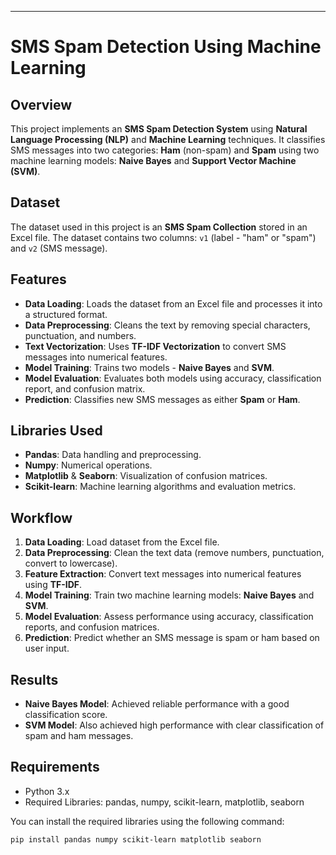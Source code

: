 ---
# SMS Spam Detection Using Machine Learning

## Overview

This project implements an **SMS Spam Detection System** using **Natural Language Processing (NLP)** and **Machine Learning** techniques. It classifies SMS messages into two categories: **Ham** (non-spam) and **Spam** using two machine learning models: **Naive Bayes** and **Support Vector Machine (SVM)**.

## Dataset

The dataset used in this project is an **SMS Spam Collection** stored in an Excel file. The dataset contains two columns: `v1` (label - "ham" or "spam") and `v2` (SMS message).

## Features
- **Data Loading**: Loads the dataset from an Excel file and processes it into a structured format.
- **Data Preprocessing**: Cleans the text by removing special characters, punctuation, and numbers.
- **Text Vectorization**: Uses **TF-IDF Vectorization** to convert SMS messages into numerical features.
- **Model Training**: Trains two models - **Naive Bayes** and **SVM**.
- **Model Evaluation**: Evaluates both models using accuracy, classification report, and confusion matrix.
- **Prediction**: Classifies new SMS messages as either **Spam** or **Ham**.

## Libraries Used
- **Pandas**: Data handling and preprocessing.
- **Numpy**: Numerical operations.
- **Matplotlib** & **Seaborn**: Visualization of confusion matrices.
- **Scikit-learn**: Machine learning algorithms and evaluation metrics.

## Workflow
1. **Data Loading**: Load dataset from the Excel file.
2. **Data Preprocessing**: Clean the text data (remove numbers, punctuation, convert to lowercase).
3. **Feature Extraction**: Convert text messages into numerical features using **TF-IDF**.
4. **Model Training**: Train two machine learning models: **Naive Bayes** and **SVM**.
5. **Model Evaluation**: Assess performance using accuracy, classification reports, and confusion matrices.
6. **Prediction**: Predict whether an SMS message is spam or ham based on user input.

## Results
- **Naive Bayes Model**: Achieved reliable performance with a good classification score.
- **SVM Model**: Also achieved high performance with clear classification of spam and ham messages.

## Requirements
- Python 3.x
- Required Libraries: pandas, numpy, scikit-learn, matplotlib, seaborn

You can install the required libraries using the following command:
```bash
pip install pandas numpy scikit-learn matplotlib seaborn
